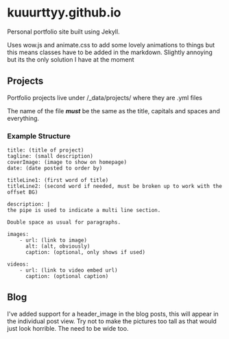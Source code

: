 # kuuurttyy.github.io

Personal portfolio site built using Jekyll.

Uses wow.js and animate.css to add some lovely animations to things but this means classes have to be added in the markdown. Slightly annoying but its the only solution I have at the moment

## Projects
Portfolio projects live under /_data/projects/ where they are .yml files

The name of the file ***must*** be the same as the title, capitals and spaces and everything.

### Example Structure

	title: (title of project)
	tagline: (small description)
	coverImage: (image to show on homepage)
	date: (date posted to order by)
	
	titleLine1: (first word of title)
	titleLine2: (second word if needed, must be broken up to work with the offset BG)
	
	description: |
	the pipe is used to indicate a multi line section.
     
	Double space as usual for paragraphs.
		
	images:
		- url: (link to image)
		  alt: (alt, obviously)
	      caption: (optional, only shows if used)
	
	videos:
		- url: (link to video embed url)
		  caption: (optional caption)

## Blog
I've added support for a header_image in the blog posts, this will appear in the individual post view. Try not to make the pictures too tall as that would just look horrible. The need to be wide too.